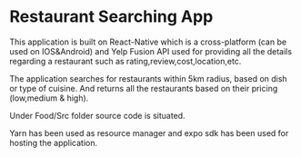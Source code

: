 # Restaurant Searching App

This application is built on React-Native which is a cross-platform (can be used on IOS&Android) and Yelp Fusion API used for providing all the details regarding a restaurant such as rating,review,cost,location,etc.

The application searches for restaurants within 5km radius, based on dish or type of cuisine. And returns all the restaurants based on their pricing (low,medium & high).

Under Food/Src folder source code is situated.

Yarn has been used as resource manager and expo sdk has been used for hosting the application.
